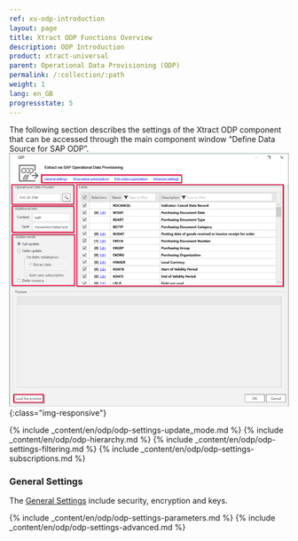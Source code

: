 ```yaml
---
ref: xu-odp-introduction
layout: page
title: Xtract ODP Functions Overview
description: ODP Introduction
product: xtract-universal
parent: Operational Data Provisioning (ODP)
permalink: /:collection/:path
weight: 1
lang: en_GB
progressstate: 5
---
```

The following section describes the settings of the Xtract ODP component that can be accessed through the main component window “Define Data Source for SAP ODP”.
![ODP Component](/img/content/odp/odp_overview.png){:class="img-responsive"}

{% include _content/en/odp/odp-settings-update_mode.md %} 
{% include _content/en/odp/odp-hierarchy.md %} 
{% include _content/en/odp/odp-settings-filtering.md %}
{% include _content/en/odp/odp-settings-subscriptions.md %}

### General Settings
The [General Settings](../getting-started/general-settings) include security, encryption and keys.

{% include _content/en/odp/odp-settings-parameters.md %}
{% include _content/en/odp/odp-settings-advanced.md %}
